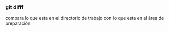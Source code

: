 ### git difff
compara lo que esta en el directorio de trabajo con lo que esta en el área de preparación